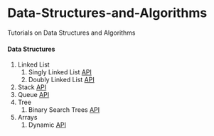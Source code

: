 # Data-Structures-and-Algorithms
Tutorials on Data Structures and Algorithms
#### Data Structures
<ol>
<li>
    Linked List
    <ol>
        <li>Singly Linked List <a target="_blank" href="https://github.com/QasimWani/Data-Structures-and-Algorithms/tree/master/Data%20Structures/Linked%20List/Single">API</a></li>
        <li>Doubly Linked List <a target="_blank" href="https://github.com/QasimWani/Data-Structures-and-Algorithms/tree/master/Data%20Structures/Linked%20List/Doubly">API</a></li>
    </ol>
</li>
    <li>
        Stack <a target="_blank" href="https://github.com/QasimWani/Data-Structures-and-Algorithms/tree/master/Data%20Structures/Stack">API</a>
    </li>
    <li>
        Queue <a target="_blank" href="https://github.com/QasimWani/Data-Structures-and-Algorithms/tree/master/Data%20Structures/Queue">API</a>
    </li>
    <li>
        Tree
        <ol>
            <li>
                Binary Search Trees <a href="https://github.com/QasimWani/Data-Structures-and-Algorithms/tree/master/Data%20Structures/Trees/Binary">API<a>
            </li>
        </ol>
    </li>
            <li>
            Arrays
                <ol>
                    <li>
                        Dynamic <a href="https://github.com/QasimWani/Data-Structures-and-Algorithms/tree/master/Data%20Structures/Arrays/Dynamic">API</a>
                    </li>
                </ol>
            </li>
</ol>
